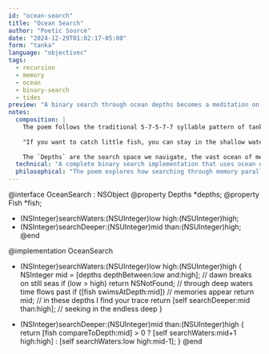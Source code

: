 ```yaml
---
id: "ocean-search"
title: "Ocean Search"
author: "Poetic Source"
date: "2024-12-29T01:02:17-05:00"
form: "tanka"
language: "objectivec"
tags:
  - recursion
  - memory
  - ocean
  - binary-search
  - tides
preview: "A binary search through ocean depths becomes a meditation on memory and searching, where each comparison draws us deeper into the waters of recollection"
notes:
  composition: |
    The poem follows the traditional 5-7-5-7-7 syllable pattern of tanka, with each line serving both as valid Objective-C code and poetic imagery. The ocean metaphor connects the technical concept of binary search with the emotional journey of seeking memories in deepening waters. Method names like `searchWaters` and `searchDeeper` extend the oceanic theme. The `Fish` represent precious memories to be caught from the depths, echoing David Lynch's quote: 
    
    "If you want to catch little fish, you can stay in the shallow water. But if you want to catch the big fish, you've got to go deeper. Down deep, the fish are more powerful and more pure. They're huge and abstract. And they're very beautiful."
    
    The `Depths` are the search space we navigate, the vast ocean of memory.
  technical: "A complete binary search implementation that uses ocean depths as array indices. The method checks the middle point, then recursively searches either shallower or deeper waters based on the comparison. The base case returns when the target depth is found or the bounds cross."
  philosophical: "The poem explores how searching through memory parallels the way algorithms search through data - both processes involve diving deeper, setting bounds, and recursive exploration. The transformation of binary search into an ocean metaphor, inspired by a quote from David Lynch, suggests that even our most logical structures mirror natural and emotional patterns. Memories, like fish, often lurk in the depths, powerful and elusive. The deeper we search, the more profound the truths we may surface."
---
```

@interface OceanSearch : NSObject
@property Depths *depths;
@property Fish *fish;
- (NSInteger)searchWaters:(NSUInteger)low high:(NSUInteger)high;
- (NSInteger)searchDeeper:(NSUInteger)mid than:(NSUInteger)high;
@end

@implementation OceanSearch

- (NSInteger)searchWaters:(NSUInteger)low high:(NSUInteger)high {
    NSInteger mid = [depths depthBetween:low and:high];  // dawn breaks on still seas
    if (low > high) return NSNotFound;          // through deep waters time flows past
    if ([fish swimsAtDepth:mid])                // memories appear
        return mid;                             // in these depths I find your trace
    return [self searchDeeper:mid than:high];   // seeking in the endless deep
}

- (NSInteger)searchDeeper:(NSUInteger)mid than:(NSUInteger)high {
    return [fish compareToDepth:mid] > 0
        ? [self searchWaters:mid+1 high:high]
        : [self searchWaters:low high:mid-1];
}
@end
